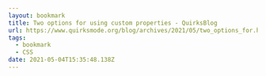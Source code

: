 ```yaml
---
layout: bookmark
title: Two options for using custom properties - QuirksBlog
url: https://www.quirksmode.org/blog/archives/2021/05/two_options_for.html
tags:
  - bookmark
  - CSS
date: 2021-05-04T15:35:48.138Z
---
```

 